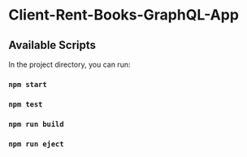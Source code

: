 # Client-Rent-Books-GraphQL-App

## Available Scripts

In the project directory, you can run:

### `npm start`

### `npm test`

### `npm run build`

### `npm run eject`